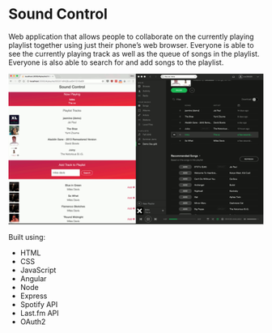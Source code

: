 # Sound Control
Web application that allows people to collaborate on the currently playing playlist together using just their phone’s web browser. Everyone is able to see the currently playing track as well as the queue of songs in the playlist. Everyone is also able to search for and add songs to the playlist.


![Sound Control](sound-control-web.png "Sound Control")  


Built using:
* HTML
* CSS
* JavaScript
* Angular
* Node
* Express
* Spotify API
* Last.fm API
* OAuth2
